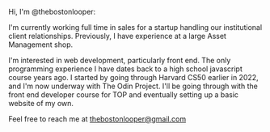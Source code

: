 Hi, I'm @thebostonlooper:

I'm currently working full time in sales for a startup handling our institutional client relationships. Previously, I have experience at a large Asset Management shop.

I'm interested in web development, particularly front end. 
The only programming experience I have dates back to a high school javascript course years ago.
I started by going through Harvard CS50 earlier in 2022, and I'm now underway with The Odin Project.
I'll be going through with the front end developer course for TOP and eventually setting up a basic website of my own.

Feel free to reach me at thebostonlooper@gmail.com


